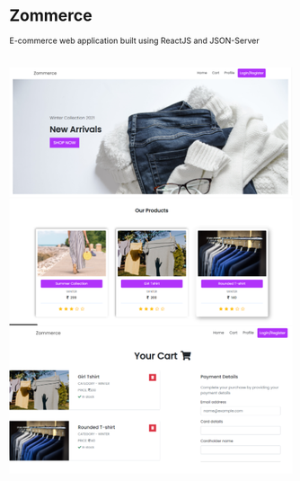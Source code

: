 # Zommerce

E-commerce web application built using ReactJS and JSON-Server

#

![mindmap](./zommerce-1.png)
![mindmap](./zommerce-2.png)
![mindmap](./zommerce-3.png)

